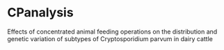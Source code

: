 # CPanalysis
Effects of concentrated animal feeding operations on the distribution and genetic variation of subtypes of Cryptosporidium parvum in dairy cattle
